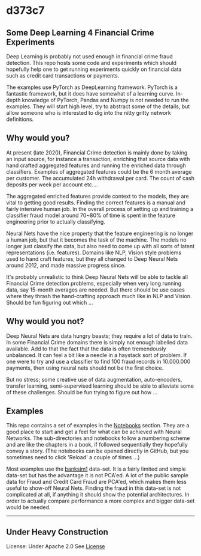 # d373c7
## Some Deep Learning 4 Financial Crime Experiments
Deep Learning is probably not used enough in financial crime fraud detection. This repo hosts some code and experiments which should hopefully help one to get running experiments quickly on financial data such as credit card transactions or payments.

The examples use PyTorch as DeepLearning framework. PyTorch is a fantastic framework, but it does have somewhat of a learning curve. In-depth knowledge of PyTorch, Pandas and Numpy is not needed to run the examples. They will start high level, try to abstract some of the details, but allow someone who is interested to dig into the nitty gritty network definitions.

## Why would you?
At present (late 2020), Financial Crime detection is mainly done by taking an input source, for instance a transaction, enriching that source data with hand crafted aggregated features and running the enriched data through classifiers. Examples of aggregated features could be the 6 month average per customer. The accumulated 24h withdrawal per card. The count of cash deposits per week per account etc....

The aggregated enriched features provide context to the models, they are vital to getting good results. Finding the correct features is a manual and fairly intensive human job. In the overall process of setting up and training a classifier fraud model around 70~80% of time is spent in the feature engineering prior to actually classifying.

Neural Nets have the nice property that the feature engineering is no longer a human job, but that it becomes the task of the machine. The models no longer just classify the data, but also need to come up with all sorts of latent representations (i.e. features). Domains like NLP, Vision style problems used to hand craft features, but they all changed to Deep Neural Nets around 2012, and made massive progress since. 

It's probably unrealistic to think Deep Neural Nets will be able to tackle all Financial Crime detection problems, especially when very long running data, say 15-month averages are needed. But there should be use cases where they thrash the hand-crafting approach much like in NLP and Vision. Should be fun figuring out which ...

## Why would you not?
Deep Neural Nets are data hungry beasts; they require a lot of data to train. In some Financial Crime domains there is simply not enough labelled data available. Add to that the fact that the data is often tremendously unbalanced. It can feel a bit like a needle in a haystack sort of problem. If one were to try and use a classifier to find 100 fraud records in 10.000.000 payments, then using neural nets should not be the first choice.

But no stress; some creative use of data augmentation, auto-encoders, transfer learning, semi-supervised learning should be able to alleviate some of these challenges. Should be fun trying to figure out how ...

## Examples
This repo contains a set of examples in the [Notebooks](https://github.com/t0kk35/d373c7/tree/master/notebooks) section. They are a good place to start and get a feel for what can be achieved with Neural Networks. The sub-directories and notebooks follow a numbering scheme and are like the chapters in a book, if followed sequentially they hopefully convey a story. (The notebooks can be opened directly in GitHub, but you sometimes need to click 'Reload' a couple of times ...)

Most examples use the [banksim1](https://www.kaggle.com/ntnu-testimon/banksim1) data-set. It is a fairly limited and simple data-set but has the advantage it is not PCA'ed. A lot of the public sample data for Fraud and Credit Card Fraud are PCA'ed, which makes them less useful to show-off Neural Nets. Finding the fraud in this data-set is not complicated at all, if anything it should show the potential architectures. In order to actually compare performance a more complex and bigger data-set would be needed.

---
Under __Heavy__ Construction
---
License: Under Apache 2.0 See [License](./LICENSE)
